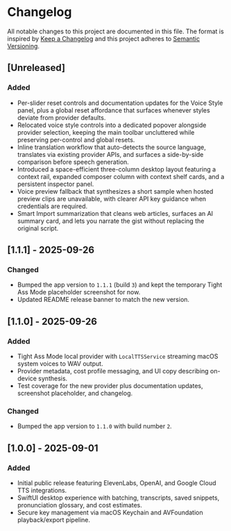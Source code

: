 # Changelog

All notable changes to this project are documented in this file. The format is inspired by [Keep a Changelog](https://keepachangelog.com/en/1.1.0/) and this project adheres to [Semantic Versioning](https://semver.org/).

## [Unreleased]
### Added
- Per-slider reset controls and documentation updates for the Voice Style panel, plus a global reset affordance that surfaces whenever styles deviate from provider defaults.
- Relocated voice style controls into a dedicated popover alongside provider selection, keeping the main toolbar uncluttered while preserving per-control and global resets.
- Inline translation workflow that auto-detects the source language, translates via existing provider APIs, and surfaces a side-by-side comparison before speech generation.
- Introduced a space-efficient three-column desktop layout featuring a context rail, expanded composer column with context shelf cards, and a persistent inspector panel.
- Voice preview fallback that synthesizes a short sample when hosted preview clips are unavailable, with clearer API key guidance when credentials are required.
- Smart Import summarization that cleans web articles, surfaces an AI summary card, and lets you narrate the gist without replacing the original script.

## [1.1.1] - 2025-09-26
### Changed
- Bumped the app version to `1.1.1` (build `3`) and kept the temporary Tight Ass Mode placeholder screenshot for now.
- Updated README release banner to match the new version.

## [1.1.0] - 2025-09-26
### Added
- Tight Ass Mode local provider with `LocalTTSService` streaming macOS system voices to WAV output.
- Provider metadata, cost profile messaging, and UI copy describing on-device synthesis.
- Test coverage for the new provider plus documentation updates, screenshot placeholder, and changelog.

### Changed
- Bumped the app version to `1.1.0` with build number `2`.

## [1.0.0] - 2025-09-01
### Added
- Initial public release featuring ElevenLabs, OpenAI, and Google Cloud TTS integrations.
- SwiftUI desktop experience with batching, transcripts, saved snippets, pronunciation glossary, and cost estimates.
- Secure key management via macOS Keychain and AVFoundation playback/export pipeline.
